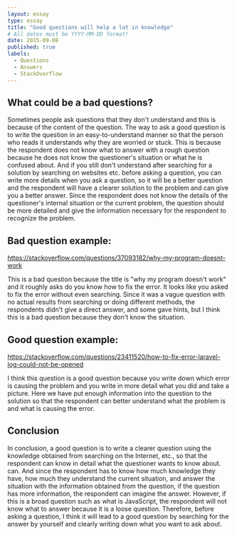 ```yaml
---
layout: essay
type: essay
title: "Good questions will help a lot in knowledge"
# All dates must be YYYY-MM-DD format!
date: 2015-09-08
published: true
labels:
  - Questions
  - Answers
  - StackOverflow
---
```



## What could be a bad questions?

Sometimes people ask questions that they don't understand and this is because of the content of the question. The way to ask a good question is to write the question in an easy-to-understand manner so that the person who reads it understands why they are worried or stuck. This is
because the respondent does not know what to answer with a rough question because he does not know the questioner's situation or what he is 
confused about. And if you still don't understand after searching for a solution by searching on websites etc. before asking a question, you 
can write more details when you ask a question, so it will be a better question and the respondent will have a clearer solution to the problem
and can give you a better answer. Since the respondent does not know the details of the questioner's internal situation or the current problem, the question should be more detailed and give the information necessary for the respondent to recognize the problem.

## Bad question example:

https://stackoverflow.com/questions/37093182/why-my-program-doesnt-work

This is a bad question because the title is "why my program doesn't work" and it roughly asks do you know how to fix the error. It looks like you asked to fix the error without even searching. Since it was a vague question with no actual results from searching or doing different methods, the respondents didn't give a direct answer, and some gave hints, but I think this is a bad question because they don't know the situation.

## Good question example:

https://stackoverflow.com/questions/23411520/how-to-fix-error-laravel-log-could-not-be-opened

I think this question is a good question because you write down which error is causing the problem and you write in more detail what you did and take a picture. Here we have put enough information into the question to the solution so that the respondent can better understand what the problem is and what is causing the error.

## Conclusion

In conclusion, a good question is to write a clearer question using the knowledge obtained from searching on the Internet, etc., so that the respondent can know in detail what the questioner wants to know about. can. And since the respondent has to know how much knowledge they have, how much they understand the current situation, and answer the situation with the information obtained from the question, if the question has more information, the respondent can imagine the answer. However, if this is a broad question such as what is JavaScript, the respondent will not know what to answer because it is a loose question. Therefore, before asking a question, I think it will lead to a good question by searching for the answer by yourself and clearly writing down what you want to ask about.
